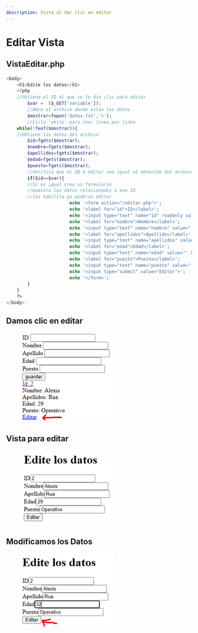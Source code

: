 ```yaml
---
description: Vista al dar clic en editar
---
```


# Editar Vista

## VistaEditar.php

```php
<body>
    <h1>Edite los datos</h1>
    <?php
    //Obtiene el ID al que se le dio clic para editar
        $var =  ($_GET['variable']);
        //Abre el archivo donde estan los datos
        $mostrar=fopen('datos.txt','r');
        //Ciclo 'while' para leer linea por linea
	while(!feof($mostrar)){
	//Obtiene los datos del archivo
		$id=fgets($mostrar);
		$nombre=fgets($mostrar);
		$apellidos=fgets($mostrar);
		$edad=fgets($mostrar);
		$puesto=fgets($mostrar);
		//Verifica que el ID a editar sea igual al obtenido del archivo 
		if($id==$var){
		//Si es igual crea un formulario
		//muestra los datos relacionados a ese ID
		//los habilita pa poderse editar
                        echo '<form action="/editar.php">';
                        echo '<label for="id">ID</label>';
                        echo '<input type="text" name="id" readonly value="'.$id.'"><br>';
                        echo '<label for="nombre">Nombre</label>';
                        echo '<input type="text" name="nombre" value="'.$nombre.'"><br>';
                        echo '<label for="apellidos">Apellido</label>';
                        echo '<input type="text" name="apellidos" value="'.$apellidos.'"><br>';
                        echo '<label for="edad">Edad</label>';
                        echo '<input type="text" name="edad" value="'.$edad.'"><br>';
                        echo '<label for="puesto">Puesto</label>';
                        echo '<input type="text" name="puesto" value="'.$puesto.'"><br>';
                        echo '<input type="submit" value="Editar">';
                        echo '</form>';
		}
	}
    ?>
</body>
```

## Damos clic en editar

<figure><img src=".gitbook/assets/image (6).png" alt=""><figcaption></figcaption></figure>

## Vista para editar

<figure><img src=".gitbook/assets/image (7).png" alt=""><figcaption></figcaption></figure>

## Modificamos los Datos

<figure><img src=".gitbook/assets/image (8).png" alt=""><figcaption></figcaption></figure>

